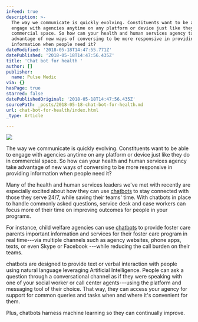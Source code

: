 ```yaml
---
inFeed: true
description: >-
  The way we communicate is quickly evolving. Constituents want to be able to
  engage with agencies anytime on any platform or device just like they do in
  commercial space. So how can your health and human services agency take
  advantage of new ways of conversing to be more responsive in providing
  information when people need it?
dateModified: '2018-05-18T14:47:55.771Z'
datePublished: '2018-05-18T14:47:56.435Z'
title: 'Chat bot for health '
author: []
publisher:
  name: Pulse Medic
via: {}
hasPage: true
starred: false
datePublishedOriginal: '2018-05-18T14:47:56.435Z'
sourcePath: _posts/2018-05-18-chat-bot-for-health.md
url: chat-bot-for-health/index.html
_type: Article

---
```

![](https://the-grid-user-content.s3-us-west-2.amazonaws.com/af8c5f2d-df80-4c07-b7bb-ffa8096c0dc3.jpg)

The way we communicate is quickly evolving. Constituents want to be able to engage with agencies anytime on any platform or device just like they do in commercial space. So how can your health and human services agency take advantage of new ways of conversing to be more responsive in providing information when people need it?

Many of the health and human services leaders we've met with recently are especially excited about how they can use [chatbots][0] to stay connected with those they serve 24/7, while saving their teams' time. With chatbots in place to handle commonly asked questions, service desk and case workers can focus more of their time on improving outcomes for people in your programs.

For instance, child welfare agencies can use [chatbots][1] to provide foster care parents important information and services for their foster care program in real time---via multiple channels such as agency websites, phone apps, texts, or even Skype or Facebook ---while reducing the call burden on their teams.

chatbots are designed to provide text or verbal interaction with people using natural language leveraging Artificial Intelligence. People can ask a question through a conversational channel as if they were speaking with one of your social worker or call center agents---using the platform and messaging tool of their choice. That way, they can access your agency for support for common queries and tasks when and where it's convenient for them.

Plus, chatbots harness machine learning so they can continually improve.

[0]: https://azure.microsoft.com/en-us/services/bot-service/
[1]: http://www.medichat.co.uk/